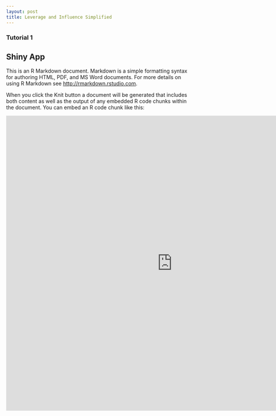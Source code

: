 ```yaml
---
layout: post
title: Leverage and Influence Simplified
---
```


### Tutorial 1

## Shiny App

This is an R Markdown document. Markdown is a simple formatting syntax for authoring HTML, PDF, and MS Word documents. For more details on using R Markdown see http://rmarkdown.rstudio.com.

When you click the Knit button a document will be generated that includes both content as well as the output of any embedded R code chunks within the document. You can embed an R code chunk like this:
 
<iframe  src= "https://omaymas.shinyapps.io/Influence_Analysis/"  style="border: none; width: 900px; height: 800px" ></iframe>

